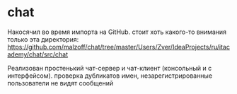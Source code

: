 # chat
Накосячил во время импорта на GitHub.
стоит хоть какого-то внимания только эта директория:
https://github.com/malzoff/chat/tree/master/Users/Zver/IdeaProjects/ru/itacademy/chat/src/chat

Реализован простенький чат-сервер и чат-клиент (консольный и с интерфейсом).
проверка дубликатов имен, незарегистрированные пользователи не видят сообщений
